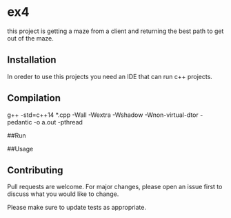 # ex4
this project is getting a maze from a client and returning the best path to get out of the maze.

## Installation
In oreder to use this projects you need an IDE that can run c++ projects.

## Compilation
g++ -std=c++14 *.cpp -Wall -Wextra -Wshadow -Wnon-virtual-dtor -pedantic -o a.out -pthread

##Run


##Usage

## Contributing
Pull requests are welcome. For major changes, please open an issue first to discuss what you would like to change.

Please make sure to update tests as appropriate.
